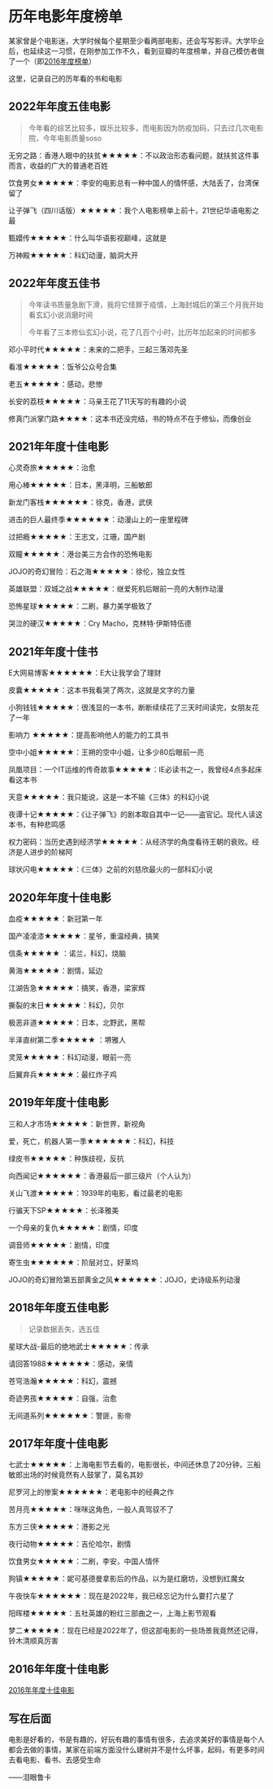 # 历年电影年度榜单

某家曾是个电影迷，大学时候每个星期至少看两部电影，还会写写影评。大学毕业后，也延续这一习惯，在刚参加工作不久，看到豆瓣的年度榜单，并自己模仿者做了一个（即[2016年度榜单](https://movie.azhubaby.com/2016)）

这里，记录自己的历年看的书和电影



## 2022年年度五佳电影

> 今年看的综艺比较多，娱乐比较多，而电影因为防疫加码，只去过几次电影院，今年电影质量soso

无穷之路：香港人眼中的扶贫★★★★★：不以政治形态看问题，就扶贫这件事而言，收益的广大的普通老百姓

饮食男女★★★★★：李安的电影总有一种中国人的情怀感，大陆丢了，台湾保留了

让子弹飞（四川话版）★★★★★：我个人电影榜单上前十，21世纪华语电影之最

甄嬛传★★★★★：什么叫华语影视巅峰，这就是

万神殿★★★★★：科幻动漫，脑洞大开



## 2022年年度五佳书

> 今年读书质量急剧下滑，我将它怪罪于疫情，上海封城后的第三个月我开始看玄幻小说消磨时间
>
> 今年看了三本修仙玄幻小说，花了几百个小时，比历年加起来的时间都多

邓小平时代★★★★★：未来的二把手，三起三落邓先圣

看准★★★★★：饭爷公众号合集

老五★★★★★：感动，悲惨

长安的荔枝★★★★★：马亲王花了11天写的有趣的小说

修真门派掌门路★★★★：这本书还没完结，书的特点不在于修仙，而像创业



## 2021年年度十佳电影

心灵奇旅★★★★★：治愈

用心棒★★★★★：日本，黑泽明，三船敏郎

新龙门客栈★★★★★★：徐克，香港，武侠

进击的巨人最终季★★★★★★：动漫山上的一座里程碑

过把瘾★★★★★：王志文，江珊，国产剧

双瞳★★★★★：港台美三方合作的恐怖电影

JOJO的奇幻冒险：石之海★★★★★：徐伦，独立女性

英雄联盟：双城之战★★★★★：继爱死机后眼前一亮的大制作动漫

恐怖星球★★★★★：二刷，暴力美学极致了

哭泣的硬汉★★★★★：Cry Macho，克林特·伊斯特伍德



## 2021年年度十佳书

E大网易博客★★★★★★：E大让我学会了理财

皮囊★★★★★：这本书我看哭了两次，这就是文字的力量

小狗钱钱★★★★★：很浅显的一本书，断断续续花了三天时间读完，女朋友花了一年

影响力 ★★★★★：提高影响他人的能力的工具书

空中小姐★★★★★：王朔的空中小姐，让多少80后眼前一亮

凤凰项目：一个IT运维的传奇故事★★★★★：IE必读书之一，我曾经4点多起床看这本书

天意★★★★★：我只能说，这是一本不输《三体》的科幻小说

夜谭十记★★★★★：《让子弹飞》的剧本取自其中一记——盗官记。现代人读这本书，有种悲鸣感

权力密码：当历史遇到经济学★★★★★：从经济学的角度看待王朝的衰败。经济是人进步的阶梯阿

球状闪电★★★★★：《三体》之前的刘慈欣最火的一部科幻小说



## 2020年年度十佳电影

血疫★★★★★：新冠第一年

国产凌凌漆★★★★★：星爷，重温经典，搞笑

信条★★★★★ ：诺兰，科幻，烧脑

黄海★★★★★：剧情，延边

江湖告急★★★★★：搞笑，香港，梁家辉

撕裂的末日★★★★★：科幻，贝尔

极恶非道★★★★★：日本，北野武，黑帮

半泽直树第二季★★★★★ ：堺雅人

灵笼★★★★★：科幻动漫，眼前一亮

后翼弃兵★★★★★：最红炸子鸡



## 2019年年度十佳电影

三和人才市场★★★★★：新世界，新视角

爱，死亡，机器人第一季★★★★★★：科幻，科技

绿皮书★★★★★：种族歧视，反抗

向西闻记★★★★★★：香港最后一部三级片（个人认为）

关山飞渡★★★★★：1939年的电影，看过最老的电影

行骗天下SP★★★★★：长泽雅美

一个母亲的复仇★★★★★：剧情，印度

调音师★★★★★：剧情，印度

寄生虫★★★★★★：阶层对立，好莱坞

JOJO的奇幻冒险第五部黄金之风★★★★★★：JOJO，史诗级系列动漫



## 2018年年度五佳电影

> 记录数据丢失，选五佳

星球大战-最后的绝地武士★★★★★：传承

请回答1988★★★★★★：感动，亲情

苍穹浩瀚★★★★★：科幻，震撼

奇迹男孩★★★★★：自强，治愈

无间道系列★★★★★★：警匪，影帝



## 2017年年度十佳电影

七武士★★★★★：上海电影节去看的，电影很长，中间还休息了20分钟，三船敏郎出场的时候竟然有人鼓掌了，莫名其妙

尼罗河上的惨案★★★★★★：老电影中的经典之作

苦月亮★★★★★：咪咪这角色，一般人真驾驭不了

东方三侠★★★★★：港影之光

夜行动物★★★★★：吉伦哈尔，剧情

饮食男女★★★★★：二刷，李安，中国人情怀

狗镇★★★★★：妮可基德曼拿影后的作品，以为是红磨坊，没想到红魔女

午夜快车★★★★★★：现在是2022年，我已经忘记为什么要打六星了

阳晖楼★★★★★：五社英雄的粉红三部曲之一，上海上影节观看

梦二★★★★★：现在已经是2022年了，但这部电影的一些场景我竟然还记得，铃木清顺真厉害



## 2016年年度十佳电影

[2016年年度十佳电影](https://movie.azhubaby.com/2016)









## 写在后面

电影是好看的，书是有趣的，好玩有趣的事情有很多，去追求美好的事情是每个人都会去做的事情，某家在前端方面没什么建树并不是什么坏事，起码，有更多时间去看电影、看书、去感受生命

——泪眼鲁卡

